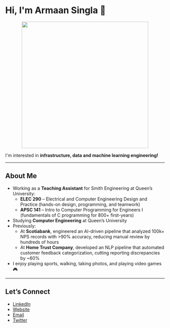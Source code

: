 # Hi, I'm Armaan Singla 👋

<p align="center">
  <img src="https://media4.giphy.com/media/v1.Y2lkPTc5MGI3NjExOGxxYTVqcXAzMTh6c3JnZ3o0YnB2NG1qZTNhNDduc2N3MGtpZmN0bCZlcD12MV9pbnRlcm5hbF9naWZfYnlfaWQmY3Q9Zw/ho0xXatV7b3Fo1ZRXN/giphy.gif" width="400">
</p>

I'm interested in **infrastructure, data and machine learning engineering!**

---

## About Me
- Working as a **Teaching Assistant** for Smith Engineering at Queen’s University:  
  - **ELEC 290** – Electrical and Computer Engineering Design and Practice (hands-on design, programming, and teamwork)  
  - **APSC 141** – Intro to Computer Programming for Engineers I (fundamentals of C programming for 800+ first-years)  
- Studying **Computer Engineering** at Queen’s University  
- Previously:  
  - At **Scotiabank**, engineered an AI-driven pipeline that analyzed 100k+ NPS records with >90% accuracy, reducing manual review by hundreds of hours  
  - At **Home Trust Company**, developed an NLP pipeline that automated customer feedback categorization, cutting reporting discrepancies by ~60%  
- I enjoy playing sports, walking, taking photos, and playing video games 🎮  

---

## Let’s Connect
- [LinkedIn](https://www.linkedin.com/in/armaansingla)  
- [Website](https://armaansingla.me)  
- [Email](mailto:armaan.singla@outlook.com)  
- [Twitter](https://x.com/armsingla)  

